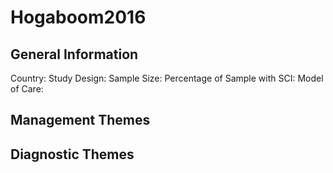 # Hogaboom2016

## General Information
Country: 
Study Design: 
Sample Size: 
Percentage of Sample with SCI:
Model of Care: 

## Management Themes


## Diagnostic Themes
